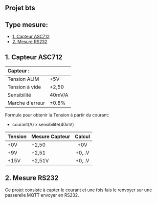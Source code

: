 ## Projet bts

## Type mesure:
* [1. Capteur ASC712](#1.-Capteur-ASC712)
* [2. Mesure RS232](#2.-Mesure-RS232)

## 1. Capteur ASC712

|    Capteur    : |  |
|    :-----------     | :----------- |
| Tension ALIM |  +5V  |
| Tension à vide| +2,50 |
| Sensibilité | 40mV/A |
| Marche d'erreur |±0.8%  |

Formule pour obtenir la Tension à partir du courant:
- courant(A) x sensibilité(40mV)

| Tension |  **Mesure Capteur**  |     Calcul     |
|    :-----------     | :----------- | :------------: |
|       +0V       |      +2,50        |     +0V    |
|      +9V        | +2,51  |     +0,..V   |
|      +15V       | +2,51V |   +0,..V  |


## 2. Mesure RS232
Ce projet consiste à capter le courant et une fois fais le renvoyer sur une passerelle MQTT envoyer en RS232.
